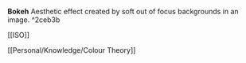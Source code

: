 **Bokeh**
Aesthetic effect created by soft out of focus backgrounds in an image. ^2ceb3b

[[ISO]]

[[Personal/Knowledge/Colour Theory]]